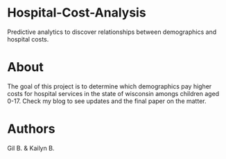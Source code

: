 # Hospital-Cost-Analysis
Predictive analytics to discover relationships between demographics and hospital costs. 

# About 
The goal of this project is to determine which demographics pay higher costs for hospital services in the state of wisconsin amongs children aged 0-17. Check my blog 
to see updates and the final paper on the matter.

# Authors
Gil B. & Kailyn B. 
